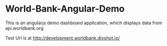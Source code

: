 World-Bank-Angular-Demo
======================

This is an angularjs demo dashboard application, which displays data from api.worldbank.org

Test Url is at http://development.worldbank.divshot.io/